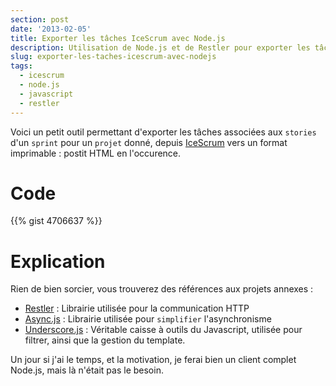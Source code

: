```yaml
---
section: post
date: '2013-02-05'
title: Exporter les tâches IceScrum avec Node.js
description: Utilisation de Node.js et de Restler pour exporter les tâches IceScrum au format PostIt.
slug: exporter-les-taches-icescrum-avec-nodejs
tags:
  - icescrum
  - node.js
  - javascript
  - restler
---
```


Voici un petit outil permettant d'exporter les tâches associées aux `stories` d'un `sprint` pour un `projet` donné, depuis [IceScrum](http://www.icescrum.org/) vers un format imprimable : postit HTML en l'occurence.

# Code
{{% gist 4706637 %}}

# Explication
Rien de bien sorcier, vous trouverez des références aux projets annexes :
- [Restler](https://github.com/danwrong/restler) : Librairie utilisée pour la communication HTTP
- [Async.js](https://github.com/caolan/async) : Librairie utilisée pour `simplifier` l'asynchronisme
- [Underscore.js](http://underscorejs.org/) : Véritable caisse à outils du Javascript, utilisée pour filtrer, ainsi que la gestion du template.

Un jour si j'ai le temps, et la motivation, je ferai bien un client complet Node.js, mais là n'était pas le besoin.
